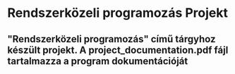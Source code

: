 # Rendszerközeli programozás Projekt
## "Rendszerközeli programozás" című tárgyhoz készült projekt. A project_documentation.pdf fájl tartalmazza a program dokumentációját
